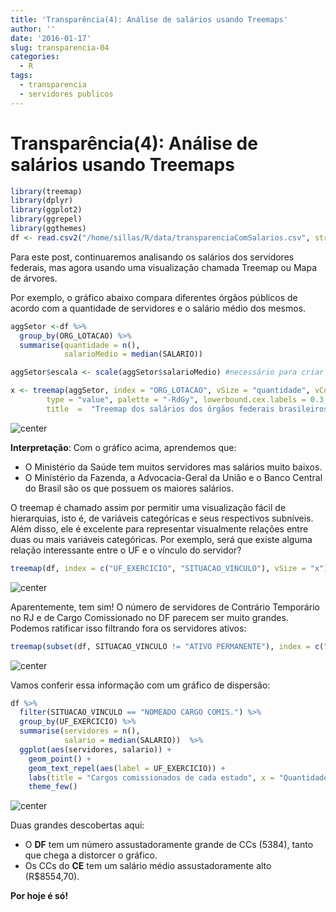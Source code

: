 ```yaml
---
title: 'Transparência(4): Análise de salários usando Treemaps'
author: ''
date: '2016-01-17'
slug: transparencia-04
categories:
  - R
tags:
  - transparencia
  - servidores publicos
---
```


# Transparência(4): Análise de salários usando Treemaps


```r
library(treemap)
library(dplyr)
library(ggplot2)
library(ggrepel)
library(ggthemes)
df <- read.csv2("/home/sillas/R/data/transparenciaComSalarios.csv", stringsAsFactors = FALSE, fileEncoding = "ISO-8859-15")
```


Para este post, continuaremos analisando os salários dos servidores federais, mas agora usando uma visualização chamada Treemap ou Mapa de árvores.


Por exemplo, o gráfico abaixo compara diferentes órgãos públicos de acordo com a quantidade de servidores e o salário médio dos mesmos.


```r
aggSetor <-df %>%
  group_by(ORG_LOTACAO) %>%
  summarise(quantidade = n(),
            salarioMedio = median(SALARIO))

aggSetor$escala <- scale(aggSetor$salarioMedio) #necessário para criar valores negativos para deixar as disparidades mais evidentes

x <- treemap(aggSetor, index = "ORG_LOTACAO", vSize = "quantidade", vColor = "escala",
        type = "value", palette = "-RdGy", lowerbound.cex.labels = 0.3,
        title  =  "Treemap dos salários dos órgãos federais brasileiros")
```

![center](/figs/transparenciaParte4/unnamed-chunk-2-1.png) 

__Interpretação__: Com o gráfico acima, aprendemos que:  
* O Ministério da Saúde tem muitos servidores mas salários muito baixos.  
* O Ministério da Fazenda, a Advocacia-Geral da União e o Banco Central do Brasil são os que possuem os maiores salários.

O treemap é chamado assim por permitir uma visualização fácil de hierarquias, isto é, de variáveis categóricas e seus respectivos subníveis. Além disso, ele é excelente para representar visualmente relações entre duas ou mais variáveis categóricas.
Por exemplo, será que existe alguma relação interessante entre o UF e o vínculo do servidor?


```r
treemap(df, index = c("UF_EXERCICIO", "SITUACAO_VINCULO"), vSize = "x")
```

![center](/figs/transparenciaParte4/unnamed-chunk-3-1.png) 

Aparentemente, tem sim! O número de servidores de Contrário Temporário no RJ e de Cargo Comissionado no DF parecem ser muito grandes. Podemos ratificar isso filtrando fora os servidores ativos:


```r
treemap(subset(df, SITUACAO_VINCULO != "ATIVO PERMANENTE"), index = c("UF_EXERCICIO", "SITUACAO_VINCULO"), vSize = "x")
```

![center](/figs/transparenciaParte4/unnamed-chunk-4-1.png) 

Vamos conferir essa informação com um gráfico de dispersão:


```r
df %>%
  filter(SITUACAO_VINCULO == "NOMEADO CARGO COMIS.") %>%
  group_by(UF_EXERCICIO) %>%
  summarise(servidores = n(),
            salario = median(SALARIO))  %>%
  ggplot(aes(servidores, salario)) +
    geom_point() +
    geom_text_repel(aes(label = UF_EXERCICIO)) +
    labs(title = "Cargos comissionados de cada estado", x = "Quantidade de servidores", y = "Salário médio") +
    theme_few()
```

![center](/figs/transparenciaParte4/unnamed-chunk-5-1.png) 

Duas grandes descobertas aqui:  
* O __DF__ tem um número assustadoramente grande de CCs (5384), tanto que chega a distorcer o gráfico.  
* Os CCs do __CE__ tem um salário médio assustadoramente alto (R$8554,70).

__Por hoje é só!__
